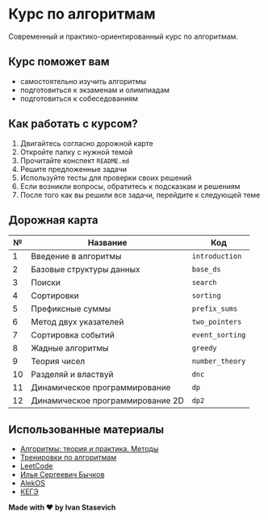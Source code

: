 # Курс по алгоритмам

Современный и практико-ориентированный курс по алгоритмам.

## Курс поможет вам

- самостоятельно изучить алгоритмы
- подготовиться к экзаменам и олимпиадам
- подготовиться к собеседованиям

## Как работать с курсом?

1. Двигайтесь согласно дорожной карте
2. Откройте папку с нужной темой
3. Прочитайте конспект `README.md`
4. Решите предложенные задачи
5. Используйте тесты для проверки своих решений
6. Если возникли вопросы, обратитесь к подсказкам и решениям
7. После того как вы решили все задачи, перейдите к следующей теме

## Дорожная карта

| №  | Название                         | Код             |
|----|----------------------------------|-----------------|
| 1  | Введение в алгоритмы             | `introduction`  |
| 2  | Базовые структуры данных         | `base_ds`       |
| 3  | Поиски                           | `search`        |
| 4  | Сортировки                       | `sorting`       |
| 5  | Префиксные суммы                 | `prefix_sums`   |
| 6  | Метод двух указателей            | `two_pointers`  |
| 7  | Сортировка событий               | `event_sorting` |
| 8  | Жадные алгоритмы                 | `greedy`        |
| 9  | Теория чисел                     | `number_theory` |
| 10 | Разделяй и властвуй              | `dnc`           |
| 11 | Динамическое программирование    | `dp`            |
| 12 | Динамическое программирование 2D | `dp2`           |

## Использованные материалы

* [Алгоритмы: теория и практика. Методы](https://stepik.org/course/217)
* [Тренировки по алгоритмам](https://yandex.ru/yaintern/algorithm-training_2)
* [LeetCode](https://leetcode.com/)
* [Илья Сергеевич Бычков](https://www.hse.ru/org/persons/43923872)
* [AlekOS](https://www.youtube.com/@AlekOS/videos)
* [КЕГЭ](https://kompege.ru)

**Made with ❤️ by Ivan Stasevich**

